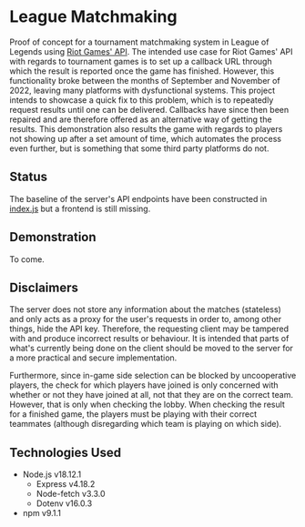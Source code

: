 # League Matchmaking

Proof of concept for a tournament matchmaking system in League of Legends using [Riot Games' API](https://developer.riotgames.com/apis). 
The intended use case for Riot Games' API with regards to tournament games is to set up a callback URL through which the result 
is reported once the game has finished. However, this functionality broke between the months of September and 
November of 2022, leaving many platforms with dysfunctional systems. This project intends
to showcase a quick fix to this problem, which is to repeatedly request results until 
one can be delivered. Callbacks have since then been repaired and are therefore offered as an alternative 
way of getting the results. This demonstration also results the game with regards
to players not showing up after a set amount of time, which automates the process even further,
but is something that some third party platforms do not.

## Status

The baseline of the server's API endpoints have been constructed in [index.js](./index.js) but a frontend is still missing. 

## Demonstration

To come.

<!--- 
> The server goes into hibernate mode after 35 minutes of inactivity, which causes first-time 
visits to take a little longer

https://league-matchmaking.herokuapp.com/
--->


## Disclaimers

The server does not store any information about the matches (stateless) and only acts as
a proxy for the user's requests in order to, among other things, hide the API key. Therefore,
the requesting client may be tampered with and produce incorrect results or behaviour. It
is intended that parts of what's currently being done on the client should be moved to the
server for a more practical and secure implementation.

Furthermore, since in-game side selection can be blocked by uncooperative players, the 
check for which players have joined is only concerned with whether or not they have joined
at all, not that they are on the correct team. However, that is only when checking the lobby.
When checking the result for a finished game, the players must be playing with their correct
teammates (although disregarding which team is playing on which side).


## Technologies Used

* Node.js v18.12.1
    * Express v4.18.2
    * Node-fetch v3.3.0
    * Dotenv v16.0.3
* npm v9.1.1
